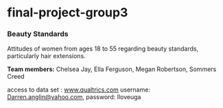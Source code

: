 # final-project-group3
### Beauty Standards

Attitudes of women from ages 18 to 55 regarding beauty standards, particularly hair extensions.

**Team members:** Chelsea Jay, Ella Ferguson, Megan Robertson, Sommers Creed

access to data set : www.qualtrics.com
username: Darren.anglin@yahoo.com, password: Iloveuga
